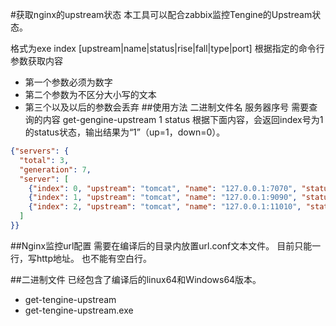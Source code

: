 #获取nginx的upstream状态
本工具可以配合zabbix监控Tengine的Upstream状态。

格式为exe index [upstream|name|status|rise|fall|type|port]
根据指定的命令行参数获取内容
- 第一个参数必须为数字
- 第二个参数为不区分大小写的文本
- 第三个以及以后的参数会丢弃
##使用方法
二进制文件名				服务器序号	需要查询的内容
get-gengine-upstream	1 			status
根据下面内容，会返回index号为1的status状态，输出结果为“1”（up=1，down=0）。
```json
{"servers": {
  "total": 3,
  "generation": 7,
  "server": [
    {"index": 0, "upstream": "tomcat", "name": "127.0.0.1:7070", "status": "up", "rise": 13154, "fall": 0, "type": "tcp", "port": 0},
    {"index": 1, "upstream": "tomcat", "name": "127.0.0.1:9090", "status": "up", "rise": 13166, "fall": 0, "type": "tcp", "port": 0},
    {"index": 2, "upstream": "tomcat", "name": "127.0.0.1:11010", "status": "up", "rise": 19342, "fall": 0, "type": "tcp", "port": 0}
  ]
}}
```

##Nginx监控url配置
需要在编译后的目录内放置url.conf文本文件。
目前只能一行，写http地址。
也不能有空白行。


##二进制文件
已经包含了编译后的linux64和Windows64版本。
- get-tengine-upstream
- get-tengine-upstream.exe
